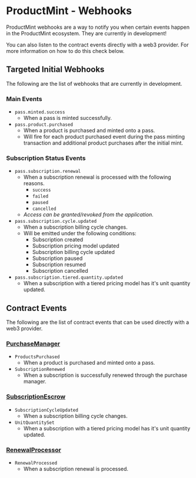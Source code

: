 # ProductMint - Webhooks

ProductMint webhooks are a way to notify you when certain events happen in the ProductMint ecosystem. They are currently in development!

You can also listen to the contract events directly with a web3 provider. For more information on how to do this check below.

## Targeted Initial Webhooks

The following are the list of webhooks that are currently in development.

### Main Events

- `pass.minted.success`
    - When a pass is minted successfully.
- `pass.product.purchased`
    - When a product is purchased and minted onto a pass.
    - Will fire for each product purchased event during the pass minting transaction and additional product purchases after the initial mint.

### Subscription Status Events

- `pass.subscription.renewal`
    - When a subscription renewal is processed with the following reasons. 
        - `success`
        - `failed`
        - `paused`
        - `cancelled`
    - _Access can be granted/revoked from the application._
- `pass.subscription.cycle.updated`
    - When a subscription billing cycle changes.
    - Will be emitted under the following conditions:
        - Subscription created
        - Subscription pricing model updated
        - Subscription billing cycle updated
        - Subscription paused
        - Subscription resumed
        - Subscription cancelled
- `pass.subscription.tiered.quantity.updated`
    - When a subscription with a tiered pricing model has it's unit quantity updated.

## Contract Events

The following are the list of contract events that can be used directly with a web3 provider.

### [PurchaseManager](../packages/contracts/contracts/manager/PurchaseManager.sol)

- `ProductsPurchased`
    - When a product is purchased and minted onto a pass.
- `SubscriptionRenewed`
    - When a subscription is successfully renewed through the purchase manager.

### [SubscriptionEscrow](../packages/contracts/contracts/escrow/SubscriptionEscrow.sol)

- `SubscriptionCycleUpdated`
    - When a subscription billing cycle changes.
- `UnitQuantitySet`
    - When a subscription with a tiered pricing model has it's unit quantity updated.

### [RenewalProcessor](../packages/contracts/contracts/renewal/RenewalProcessor.sol)

- `RenewalProcessed`
    - When a subscription renewal is processed.
